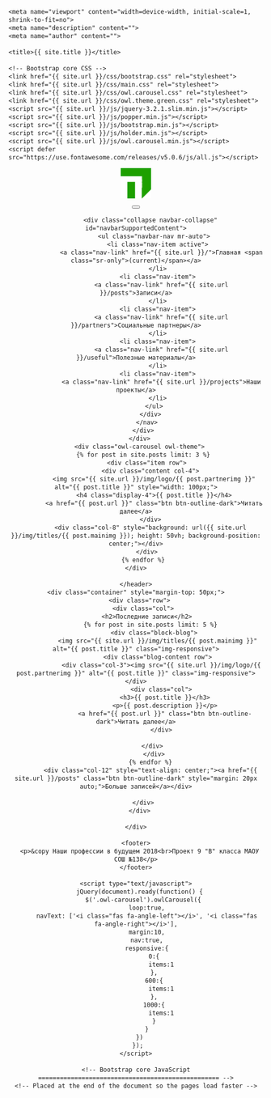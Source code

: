 <!DOCTYPE html>
<html lang="en"><head><meta http-equiv="Content-Type" content="text/html; charset=UTF-8">
    
    <meta name="viewport" content="width=device-width, initial-scale=1, shrink-to-fit=no">
    <meta name="description" content="">
    <meta name="author" content="">

    <title>{{ site.title }}</title>

    <!-- Bootstrap core CSS -->
    <link href="{{ site.url }}/css/bootstrap.css" rel="stylesheet">
    <link href="{{ site.url }}/css/main.css" rel="stylesheet">
    <link href="{{ site.url }}/css/owl.carousel.css" rel="stylesheet">
    <link href="{{ site.url }}/css/owl.theme.green.css" rel="stylesheet">
    <script src="{{ site.url }}/js/jquery-3.2.1.slim.min.js"></script>
    <script src="{{ site.url }}/js/popper.min.js"></script>
    <script src="{{ site.url }}/js/bootstrap.min.js"></script>
    <script src="{{ site.url }}/js/holder.min.js"></script>
    <script src="{{ site.url }}/js/owl.carousel.min.js"></script>
    <script defer src="https://use.fontawesome.com/releases/v5.0.6/js/all.js"></script>

</head>
  <body >
    <!--<nav class="navbar navbar-small navbar-expand-lg navbar-light bg-light" style="width: 100vw;">
      <ul class="navbar-nav" style="float: left">
        <li class="nav-item">
          <a class="nav-link" href="#">Home</a>
        </li>
        <li class="nav-item">
          <a class="nav-link" href="#">Link</a>
        </li>
        <li class="nav-item">
          <a class="nav-link" href="#">Link</a>
        </li>
        <li class="nav-item">
          <a class="nav-link" href="#">Link</a>
        </li>
      </ul>
      <ul class="navbar-nav" style="position: absolute; right: 20px;">
        <li class="nav-item">
          <a class="nav-link" href="#">Home</a>
        </li>
        <li class="nav-item">
          <a class="nav-link" href="#">Link</a>
        </li>
        <li class="nav-item">
          <a class="nav-link" href="#">Link</a>
        </li>
        <li class="nav-item">
          <a class="nav-link" href="#">Link</a>
        </li>
      </ul>
    </nav>-->
    <header>
      <div class="row header-content">
        <div class="col-md-2 logo">
          <img src="img/logo.png" alt="Logo" style="height: 60px;">
        </div>
        <div class="col-md">
          <nav class="navbar navbar-expand-lg navbar-light">
            <button class="navbar-toggler" type="button" data-toggle="collapse" data-target="#navbarSupportedContent" aria-controls="navbarSupportedContent" aria-expanded="false" aria-label="Toggle navigation">
              <span class="navbar-toggler-icon"></span>
            </button>

            <div class="collapse navbar-collapse" id="navbarSupportedContent">
              <ul class="navbar-nav mr-auto">
                <li class="nav-item active">
                  <a class="nav-link" href="{{ site.url }}/">Главная <span class="sr-only">(current)</span></a>
                </li>
                <li class="nav-item">
                  <a class="nav-link" href="{{ site.url }}/posts">Записи</a>
                </li>
                <li class="nav-item">
                  <a class="nav-link" href="{{ site.url }}/partners">Социальные партнеры</a>
                </li>
                <li class="nav-item">
                  <a class="nav-link" href="{{ site.url }}/useful">Полезные материалы</a>
                </li>
                <li class="nav-item">
                  <a class="nav-link" href="{{ site.url }}/projects">Наши проекты</a>
                </li>
              </ul>
            </div>
          </nav>
        </div>
      </div>
      <div class="owl-carousel owl-theme">
        {% for post in site.posts limit: 3 %}
          <div class="item row">
            <div class="content col-4">
              <img src="{{ site.url }}/img/logo/{{ post.partnerimg }}" alt="{{ post.title }}" style="width: 100px;">
              <h4 class="display-4">{{ post.title }}</h4>
              <a href="{{ post.url }}" class="btn btn-outline-dark">Читать далее</a>
            </div>
            <div class="col-8" style="background: url({{ site.url }}/img/titles/{{ post.mainimg }}); height: 50vh; background-position: center;"></div>
          </div>
        {% endfor %}
    </div>

    </header>
    <div class="container" style="margin-top: 50px;">
      <div class="row">
        <div class="col">
          <h2>Последние записи</h2>
            {% for post in site.posts limit: 5 %}
              <div class="block-blog">
                <img src="{{ site.url }}/img/titles/{{ post.mainimg }}" alt="{{ post.title }}" class="img-responsive">
                <div class="blog-content row">
                  <div class="col-3"><img src="{{ site.url }}/img/logo/{{ post.partnerimg }}" alt="{{ post.title }}" class="img-responsive"></div>
                  <div class="col">
                    <h3>{{ post.title }}</h3>
                    <p>{{ post.description }}</p>
                    <a href="{{ post.url }}" class="btn btn-outline-dark">Читать далее</a>
                  </div>
                  
                </div>   
              </div>
            {% endfor %}
            <div class="col-12" style="text-align: center;"><a href="{{ site.url }}/posts" class="btn btn-outline-dark" style="margin: 20px auto;">Больше записей</a></div>

        </div>
      </div>
      
    </div>

    <footer>
      <p>&copy Наши профессии в будущем 2018<br>Проект 9 "В" класса МАОУ СОШ №138</p>
    </footer>

    <script type="text/javascript">
      jQuery(document).ready(function() {
        $('.owl-carousel').owlCarousel({
          loop:true,
          navText: ['<i class="fas fa-angle-left"></i>', '<i class="fas fa-angle-right"></i>'],
          margin:10,
          nav:true,
          responsive:{
              0:{
                  items:1
              },
              600:{
                  items:1
              },
              1000:{
                  items:1
              }
          }
      })
      }); 
    </script>

    <!-- Bootstrap core JavaScript
    ================================================== -->
    <!-- Placed at the end of the document so the pages load faster -->
    
  </body>
</html>